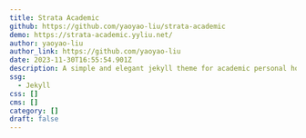 ```yaml
---
title: Strata Academic
github: https://github.com/yaoyao-liu/strata-academic
demo: https://strata-academic.yyliu.net/
author: yaoyao-liu
author_link: https://github.com/yaoyao-liu
date: 2023-11-30T16:55:54.901Z
description: A simple and elegant jekyll theme for academic personal homepage
ssg:
  - Jekyll
css: []
cms: []
category: []
draft: false
---
```

